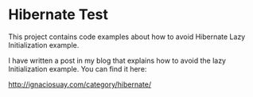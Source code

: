 Hibernate Test
===============
This project contains code examples about how to avoid Hibernate Lazy Initialization example.

I have written a post in my blog that explains how to avoid the lazy Initialization example. You can find it here:

http://ignaciosuay.com/category/hibernate/





